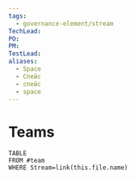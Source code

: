 ```yaml
---
tags:
  - governance-element/stream
TechLead: 
PO: 
PM: 
TestLead: 
aliases:
  - Space
  - Спейс
  - спейс
  - space
---
```

# Teams
```dataview
TABLE
FROM #team
WHERE Stream=link(this.file.name)
```
